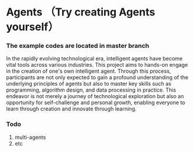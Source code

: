 # Agents （Try creating Agents yourself）

### The example codes are located in master branch

In the rapidly evolving technological era, intelligent agents have become vital tools across various industries. This project aims to hands-on engage in the creation of one's own intelligent agent. Through this process, participants are not only expected to gain a profound understanding of the underlying principles of agents but also to master key skills such as programming, algorithm design, and data processing in practice. This endeavor is not merely a journey of technological exploration but also an opportunity for self-challenge and personal growth, enabling everyone to learn through creation and innovate through learning.


### Todo
1. multi-agents
2. etc
